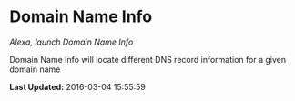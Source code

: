 # Domain Name Info
*Alexa, launch Domain Name Info*

Domain Name Info will locate different DNS record information for a given domain name

**Last Updated:** 2016-03-04 15:55:59